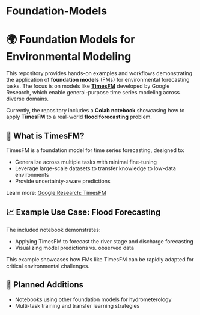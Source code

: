 # Foundation-Models

# 🌍 Foundation Models for Environmental Modeling

This repository provides hands-on examples and workflows demonstrating the application of **foundation models** (FMs) for environmental forecasting tasks. The focus is on models like [**TimesFM**](https://github.com/google-research/timesfm) developed by Google Research, which enable general-purpose time series modeling across diverse domains.

Currently, the repository includes a **Colab notebook** showcasing how to apply **TimesFM** to a real-world **flood forecasting** problem.


## 🧠 What is TimesFM?

TimesFM is a foundation model for time series forecasting, designed to:
- Generalize across multiple tasks with minimal fine-tuning
- Leverage large-scale datasets to transfer knowledge to low-data environments
- Provide uncertainty-aware predictions

Learn more: [Google Research: TimesFM](https://github.com/google-research/timesfm)

## 📈 Example Use Case: Flood Forecasting

The included notebook demonstrates:
- Applying TimesFM to forecast the river stage and discharge forecasting
- Visualizing model predictions vs. observed data

This example showcases how FMs like TimesFM can be rapidly adapted for critical environmental challenges.

## 🔮 Planned Additions

- Notebooks using other foundation models for hydrometerology
- Multi-task training and transfer learning strategies
